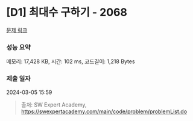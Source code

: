 # [D1] 최대수 구하기 - 2068 

[문제 링크](https://swexpertacademy.com/main/code/problem/problemDetail.do?contestProbId=AV5QQhbqA4QDFAUq) 

### 성능 요약

메모리: 17,428 KB, 시간: 102 ms, 코드길이: 1,218 Bytes

### 제출 일자

2024-03-05 15:59



> 출처: SW Expert Academy, https://swexpertacademy.com/main/code/problem/problemList.do